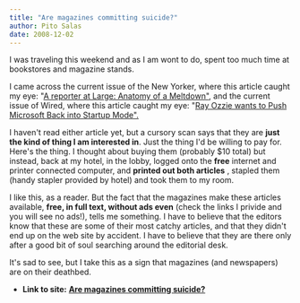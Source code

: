 ```yaml
---
title: "Are magazines committing suicide?"
author: Pito Salas
date: 2008-12-02
---
```


I was traveling this weekend and as I am wont to do, spent too much time at
bookstores and magazine stands.

I came across the current issue of the New Yorker, where this article caught
my eye: "[A reporter at Large: Anatomy of a
Meltdown"](<http://www.newyorker.com/reporting/2008/12/01/081201fa_fact_cassidy?printable=true>),
and the current issue of Wired, where this article caught my eye: "[Ray Ozzie
wants to Push Microsoft Back into Startup Mode".
](<http://www.wired.com/print/techbiz/people/magazine/16-12/ff_ozzie>)

I haven't read either article yet, but a cursory scan says that they are
**just the kind of thing I am interested in**. Just the thing I'd be willing
to pay for. Here's the thing. I thought about buying them (probably $10 total)
but instead, back at my hotel, in the lobby, logged onto the **free** internet
and printer connected computer, and **printed out both articles** , stapled
them (handy stapler provided by hotel) and took them to my room.

I like this, as a reader. But the fact that the magazines make these articles
available, **free, in full text, without ads even** (check the links I privide
and you will see no ads!), tells me something. I have to believe that the
editors know that these are some of their most catchy articles, and that they
didn't end up on the web site by accident. I have to believe that they are
there only after a good bit of soul searching around the editorial desk.

It's sad to see, but I take this as a sign that magazines (and newspapers) are
on their deathbed.


* **Link to site:** **[Are magazines committing suicide?](None)**
